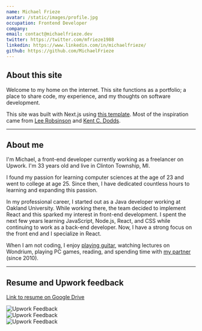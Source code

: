 ```yaml
---
name: Michael Frieze
avatar: /static/images/profile.jpg
occupation: Frontend Developer
company:
email: contact@michaelfrieze.dev
twitter: https://twitter.com/mfrieze1988
linkedin: https://www.linkedin.com/in/michaelfrieze/
github: https://github.com/MichaelFrieze
---
```


## About this site

Welcome to my home on the internet. This site functions as a portfolio; a place to share code, my experience, and my thoughts on software development.

This site was built with Next.js using [this template](https://github.com/timlrx/tailwind-nextjs-starter-blog). Most of the inspiration came from [Lee Robsinson](https://leerob.io/) and [Kent C. Dodds](https://kentcdodds.com/).

---

## About me

I'm Michael, a front-end developer currently working as a freelancer on Upwork. I'm 33 years old and live in Clinton Township, MI.

I found my passion for learning computer sciences at the age of 23 and went to college at age 25. Since then, I have dedicated countless hours to learning and expanding this passion.

​​In my professional career, I started out as a Java developer working at Oakland University. While working there, the team decided to implement React and this sparked my interest in front-end development. I spent the next few years learning JavaScript, Node.js, React, and CSS while continuing to work as a back-end developer. Now, I have a strong focus on the front end and I specialize in React.

​​When I am not coding, I enjoy [playing guitar](https://soundcloud.com/mikefrieze88/something-i-made-in-2016), watching lectures on Wondrium, playing PC games, reading, and spending time with [my partner](https://kaylafoister.weebly.com/) (since 2010).

---

## Resume and Upwork feedback

[Link to resume on Google Drive](https://drive.google.com/file/d/16DWD0RN7fsZ-Q2d0WnSnl0SM7Aopw3dq/view?usp=sharing)

![Upwork Feedback](/static/images/upwork-feedback-1.jpg)
<br />
![Upwork Feedback](/static/images/upwork-feedback-2.jpg)
<br />
![Upwork Feedback](/static/images/upwork-feedback-3.jpg)
